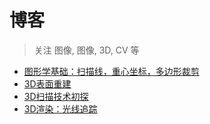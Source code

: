 博客
============

> 关注 图像, 图像, 3D, CV 等

* [图形学基础：扫描线，重心坐标，多边形裁剪](https://github.com/AdenPlus/Blog/blob/master/1/README.md)
* [3D表面重建](https://github.com/AdenPlus/Blog/blob/master/2/README.md)
* [3D扫描技术初探](https://github.com/AdenPlus/Blog/blob/master/3/README.md)
* [3D渲染：光线追踪](https://github.com/AdenPlus/Blog/blob/master/4/README.md)



